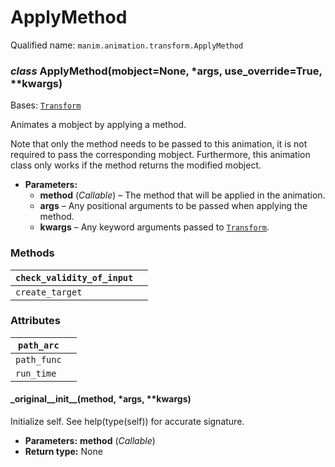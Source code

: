 # ApplyMethod

Qualified name: `manim.animation.transform.ApplyMethod`

### *class* ApplyMethod(mobject=None, \*args, use_override=True, \*\*kwargs)

Bases: [`Transform`](manim.animation.transform.Transform.md#manim.animation.transform.Transform)

Animates a mobject by applying a method.

Note that only the method needs to be passed to this animation,
it is not required to pass the corresponding mobject. Furthermore,
this animation class only works if the method returns the modified
mobject.

* **Parameters:**
  * **method** (*Callable*) – The method that will be applied in the animation.
  * **args** – Any positional arguments to be passed when applying the method.
  * **kwargs** – Any keyword arguments passed to [`Transform`](manim.animation.transform.Transform.md#manim.animation.transform.Transform).

### Methods

| `check_validity_of_input`   |    |
|-----------------------------|----|
| `create_target`             |    |

### Attributes

| `path_arc`   |    |
|--------------|----|
| `path_func`  |    |
| `run_time`   |    |

#### \_original_\_init_\_(method, \*args, \*\*kwargs)

Initialize self.  See help(type(self)) for accurate signature.

* **Parameters:**
  **method** (*Callable*)
* **Return type:**
  None
